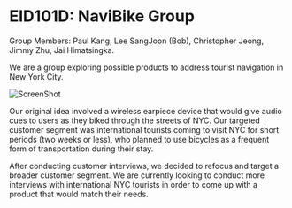 # EID101D: NaviBike Group 
Group Members: Paul Kang, Lee SangJoon (Bob), Christopher Jeong, Jimmy Zhu, Jai Himatsingka. 

We are a group exploring possible products to address tourist navigation in New York City.

![ScreenShot](https://cloud.githubusercontent.com/assets/14917658/10501490/1f2a0fca-72b0-11e5-8149-4ac11e7d1862.png)

Our original idea involved a wireless earpiece device that would give audio cues to users as they biked through the streets of NYC. Our targeted customer segment was international tourists coming to visit NYC for short periods (two weeks or less), who planned to use bicycles as a frequent form of transportation during their stay.

After conducting customer interviews, we decided to refocus and target a broader customer segment. We are currently looking to conduct more interviews with international NYC tourists in order to come up with a product that would match their needs.
